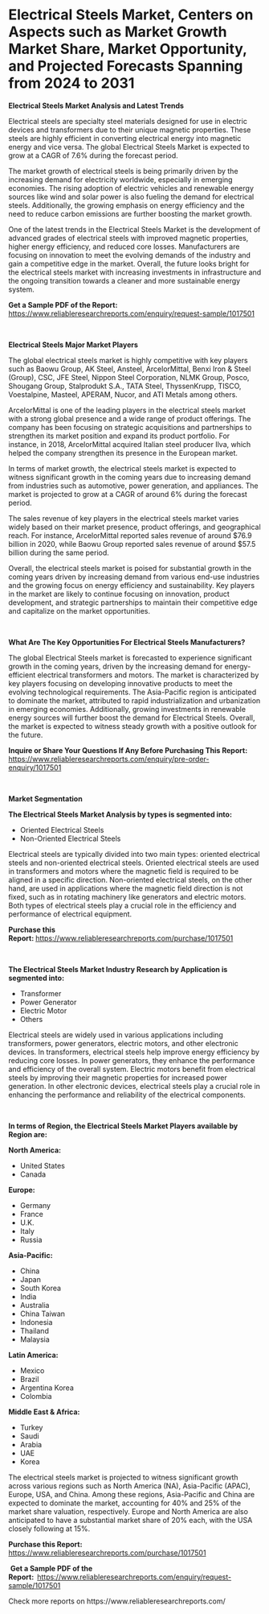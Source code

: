 <p><h1>Electrical Steels Market, Centers on Aspects such as Market Growth Market Share, Market Opportunity, and Projected Forecasts Spanning from 2024 to 2031</h1></p><p><strong>Electrical Steels Market Analysis and Latest Trends</strong></p>
<p><p>Electrical steels are specialty steel materials designed for use in electric devices and transformers due to their unique magnetic properties. These steels are highly efficient in converting electrical energy into magnetic energy and vice versa. The global Electrical Steels Market is expected to grow at a CAGR of 7.6% during the forecast period. </p><p>The market growth of electrical steels is being primarily driven by the increasing demand for electricity worldwide, especially in emerging economies. The rising adoption of electric vehicles and renewable energy sources like wind and solar power is also fueling the demand for electrical steels. Additionally, the growing emphasis on energy efficiency and the need to reduce carbon emissions are further boosting the market growth.</p><p>One of the latest trends in the Electrical Steels Market is the development of advanced grades of electrical steels with improved magnetic properties, higher energy efficiency, and reduced core losses. Manufacturers are focusing on innovation to meet the evolving demands of the industry and gain a competitive edge in the market. Overall, the future looks bright for the electrical steels market with increasing investments in infrastructure and the ongoing transition towards a cleaner and more sustainable energy system.</p></p>
<p><strong>Get a Sample PDF of the Report:&nbsp;</strong> <a href="https://www.reliableresearchreports.com/enquiry/request-sample/1017501">https://www.reliableresearchreports.com/enquiry/request-sample/1017501</a></p>
<p>&nbsp;</p>
<p><strong>Electrical Steels Major Market Players</strong></p>
<p><p>The global electrical steels market is highly competitive with key players such as Baowu Group, AK Steel, Ansteel, ArcelorMittal, Benxi Iron & Steel (Group), CSC, JFE Steel, Nippon Steel Corporation, NLMK Group, Posco, Shougang Group, Stalprodukt S.A., TATA Steel, ThyssenKrupp, TISCO, Voestalpine, Masteel, APERAM, Nucor, and ATI Metals among others.</p><p>ArcelorMittal is one of the leading players in the electrical steels market with a strong global presence and a wide range of product offerings. The company has been focusing on strategic acquisitions and partnerships to strengthen its market position and expand its product portfolio. For instance, in 2018, ArcelorMittal acquired Italian steel producer Ilva, which helped the company strengthen its presence in the European market.</p><p>In terms of market growth, the electrical steels market is expected to witness significant growth in the coming years due to increasing demand from industries such as automotive, power generation, and appliances. The market is projected to grow at a CAGR of around 6% during the forecast period.</p><p>The sales revenue of key players in the electrical steels market varies widely based on their market presence, product offerings, and geographical reach. For instance, ArcelorMittal reported sales revenue of around $76.9 billion in 2020, while Baowu Group reported sales revenue of around $57.5 billion during the same period.</p><p>Overall, the electrical steels market is poised for substantial growth in the coming years driven by increasing demand from various end-use industries and the growing focus on energy efficiency and sustainability. Key players in the market are likely to continue focusing on innovation, product development, and strategic partnerships to maintain their competitive edge and capitalize on the market opportunities.</p></p>
<p>&nbsp;</p>
<p><strong>What Are The Key Opportunities For Electrical Steels Manufacturers?</strong></p>
<p><p>The global Electrical Steels market is forecasted to experience significant growth in the coming years, driven by the increasing demand for energy-efficient electrical transformers and motors. The market is characterized by key players focusing on developing innovative products to meet the evolving technological requirements. The Asia-Pacific region is anticipated to dominate the market, attributed to rapid industrialization and urbanization in emerging economies. Additionally, growing investments in renewable energy sources will further boost the demand for Electrical Steels. Overall, the market is expected to witness steady growth with a positive outlook for the future.</p></p>
<p><strong>Inquire or Share Your Questions If Any Before Purchasing This Report:</strong> <a href="https://www.reliableresearchreports.com/enquiry/pre-order-enquiry/1017501">https://www.reliableresearchreports.com/enquiry/pre-order-enquiry/1017501</a></p>
<p>&nbsp;</p>
<p><strong>Market Segmentation</strong></p>
<p><strong>The Electrical Steels Market Analysis by types is segmented into:</strong></p>
<p><ul><li>Oriented Electrical Steels</li><li>Non-Oriented Electrical Steels</li></ul></p>
<p><p>Electrical steels are typically divided into two main types: oriented electrical steels and non-oriented electrical steels. Oriented electrical steels are used in transformers and motors where the magnetic field is required to be aligned in a specific direction. Non-oriented electrical steels, on the other hand, are used in applications where the magnetic field direction is not fixed, such as in rotating machinery like generators and electric motors. Both types of electrical steels play a crucial role in the efficiency and performance of electrical equipment.</p></p>
<p><strong>Purchase this Report:&nbsp;</strong><a href="https://www.reliableresearchreports.com/purchase/1017501">https://www.reliableresearchreports.com/purchase/1017501</a></p>
<p>&nbsp;</p>
<p><strong>The Electrical Steels Market Industry Research by Application is segmented into:</strong></p>
<p><ul><li>Transformer</li><li>Power Generator</li><li>Electric Motor</li><li>Others</li></ul></p>
<p><p>Electrical steels are widely used in various applications including transformers, power generators, electric motors, and other electronic devices. In transformers, electrical steels help improve energy efficiency by reducing core losses. In power generators, they enhance the performance and efficiency of the overall system. Electric motors benefit from electrical steels by improving their magnetic properties for increased power generation. In other electronic devices, electrical steels play a crucial role in enhancing the performance and reliability of the electrical components.</p></p>
<p>&nbsp;</p>
<p><strong>In terms of Region, the Electrical Steels Market Players available by Region are:</strong></p>
<p>
    <p> <strong> North America: </strong>
        <ul>
            <li>United States</li>
            <li>Canada</li>
        </ul>
        </p> 
    <p> <strong> Europe: </strong>
        <ul>
            <li>Germany</li>
            <li>France</li>
            <li>U.K.</li>
            <li>Italy</li>
            <li>Russia</li>
        </ul>
        </p> 
    <p> <strong> Asia-Pacific: </strong>
        <ul>
            <li>China</li>
            <li>Japan</li>
            <li>South Korea</li>
            <li>India</li>
            <li>Australia</li>
            <li>China Taiwan</li>
            <li>Indonesia</li>
            <li>Thailand</li>
            <li>Malaysia</li>
        </ul>
        </p> 
    <p> <strong> Latin America: </strong>
        <ul>
            <li>Mexico</li>
            <li>Brazil</li>
            <li>Argentina Korea</li>
            <li>Colombia</li>
        </ul>
        </p> 
    <p> <strong> Middle East & Africa: </strong>
        <ul>
            <li>Turkey</li>
            <li>Saudi</li>
            <li>Arabia</li>
            <li>UAE</li>
            <li>Korea</li>
        </ul>
    </p>
    </p>
<p><p>The electrical steels market is projected to witness significant growth across various regions such as North America (NA), Asia-Pacific (APAC), Europe, USA, and China. Among these regions, Asia-Pacific and China are expected to dominate the market, accounting for 40% and 25% of the market share valuation, respectively. Europe and North America are also anticipated to have a substantial market share of 20% each, with the USA closely following at 15%.</p></p>
<p><strong>Purchase this Report: </strong><a href="https://www.reliableresearchreports.com/purchase/1017501">https://www.reliableresearchreports.com/purchase/1017501</a></p>
<p>&nbsp;<strong>Get a Sample PDF of the Report:&nbsp;&nbsp;</strong><a href="https://www.reliableresearchreports.com/enquiry/request-sample/1017501">https://www.reliableresearchreports.com/enquiry/request-sample/1017501</a></p>
<p><strong></strong></p>
<p>Check more reports on https://www.reliableresearchreports.com/</p>